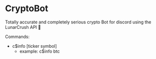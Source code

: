 # CryptoBot
Totally accurate and completely serious crypto Bot for discord using the LunarCrush API 🚀

Commands:

* c$info [ticker symbol]
   * example: c$info btc
